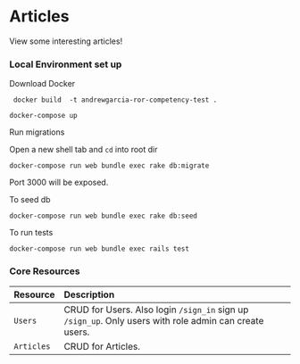 # Articles

View some interesting articles!

### Local Environment set up



Download Docker

` docker build  -t andrewgarcia-ror-competency-test .`

```docker-compose up```

Run migrations

Open a new shell tab and `cd` into root dir

`docker-compose run web bundle exec rake db:migrate`

Port 3000 will be exposed.

To seed db

`docker-compose run web bundle exec rake db:seed`

To run tests

`docker-compose run web bundle exec rails test`


### Core Resources

| Resource  | Description |
| :--- | :--- |
| `Users` |  CRUD for Users. Also login `/sign_in` sign up `/sign_up`. Only users with role admin can create users. |
| `Articles` |  CRUD for Articles.  |
